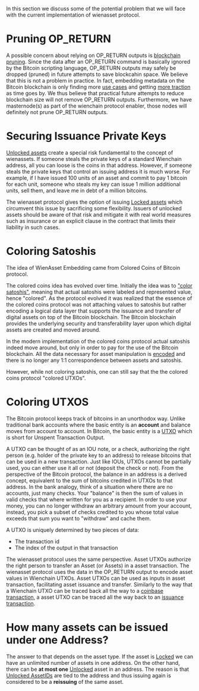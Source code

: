 In this section we discuss some of the potential problem that we will face with the current implementation of wienasset protocol.

# Pruning OP_RETURN

A possible concern about relying on OP_RETURN outputs is [blockchain pruning](https://en.bitcoin.it/wiki/Scalability#Storage). Since the data after an OP_RETURN command is basically ignored by the Bitcoin scripting language, OP_RETURN outputs may safely be dropped (pruned) in future attempts to save blockcahin space. We believe that this is not a problem in practice. In fact, embedding metadata on the Bitcoin blockchain is only finding more [use cases](http://www.coindesk.com/bitcoin-core-dev-update-5-transaction-fees-embedded-data/) and getting [more traction](http://www.slideshare.net/coinspark/bitcoin-2-and-opreturns-the-blockchain-as-tcpip/30) as time goes by. We thus believe that practical future attempts to reduce blockchain size will not remove OP_RETURN outputs. Furthermore, we have masternode(s) as part of the wienchain protocol enabler, those nodes will definitely not prune OP_RETURN outputs.

# Securing Issuance Private Keys
[Unlocked assets](Wienasset#coherent-issuance-policy) create a special risk fundamental to the concept of wienassets. 
If someone steals the private keys of a standard Wienchain address, all you can loose is the coins in that address. However, if someone steals the private keys that control an issuing address it is much worse. For example, if I have issued 100 units of an asset and commit to pay 1 bitcoin for each unit, someone who steals my key can issue 1 million additional units, sell them, and leave me in debt of a million bitcoins.

The wienasset protocol gives the option of issuing [Locked assets](Wienasset#coherent-issuance-policy) which circumvent this issue by sacrificing some flexibility. Issuers of unlocked assets should be aware of that risk and mitigate it with real world measures such as insurance or an explicit clause in the contract that limits their liability in such cases.

# Coloring Satoshis
The idea of WienAsset Embedding came from Colored Coins of Bitcoin protocol.

The colored coins idea has evolved over time. Initially the idea was to ["color satoshis"](http://bitcoin.stackexchange.com/a/117), meaning that actual satoshis were labeled and represented value, hence "colored". As the protocol evolved it was realized that the essence of the colored coins protocol was not attaching values to satoshis but rather encoding a logical data layer that supports the issuance and transfer of digital assets on top of the Bitcoin blockchain. The Bitcoin blockchain provides the underlying security and transferability layer upon which digital assets are created and moved around. 

In the modern implementation of the colored coins protocol actual satoshis indeed move around, but only in order to pay for the use of the Bitcoin blockchain. All the data necessary for asset manipulation is [encoded](Embedding-Scheme) and there is no longer any 1:1 correspondence between assets and satoshis.

However, while not coloring satoshis, one can still say that the the colored coins protocol "colored UTXOs". 

# Coloring UTXOS
The Bitcoin protocol keeps track of bitcoins in an unorthodox way. Unlike traditional bank accounts where the basic entity is an **account** and balance moves from account to account. In Bitcoin, the basic entity is a [UTXO](https://bitcoin.org/en/glossary/unspent-transaction-output) which is short for Unspent Transaction Output. 

A UTXO can be thought of as an IOU note, or a check, authorizing the right person (e.g. holder of the private key to an address) to release bitcoins that can be used in a new transaction. Just like IOUs, UTXOs cannot be partially used, you can either use it all or not (deposit the check or not). From the perspective of the Bitcoin protocol, the balance in an address is a derived concept, equivalent to the sum of bitcoins credited in UTXOs to that address. In the bank analogy, think of a situation where there are no accounts, just many checks. Your "balance" is then the sum of values in valid checks that where written for you as a recipient. In order to use your money, you can no longer withdraw an arbitrary amount from your account, instead, you pick a subset of checks credited to you whose total value exceeds that sum you want to "withdraw" and cache them. 

A UTXO is uniquely determined by two pieces of data: 
* The transaction id 
* The index of the output in that transaction

The wienasset protocol uses the same perspective. Asset UTXOs authorize the right person to transfer an Asset (or Assets) in a asset transaction. The wienasset protocol uses the data in the OP_RETURN output to encode asset values in Wienchain UTXOs. Asset UTXOs can be used as inputs in asset transaction, facilitating asset issuance and transfer. Similarly to the way that a Wienchain UTXO can be traced back all the way to a [coinbase transaction](https://bitcoin.org/en/glossary/coinbase), a asset UTXO can be traced all the way back to an [issuance transaction](Embedding-Scheme#issuance-and-transfer-transactions).

# How many assets can be issued under one Address?
The answer to that depends on the asset type.
If the asset is [Locked](Wienasset#coherent-issuance-policy) we can have an unlimited number of assets in one address. On the other hand, there can be **at most one** [Unlocked](Wienasset#coherent-issuance-policy) asset in an address. The reason is that [Unlocked AssetIDs](Asset-ID#unlocked-asset-ids) are tied to the address and thus issuing again is considered to be a **reissuing** of the same asset.